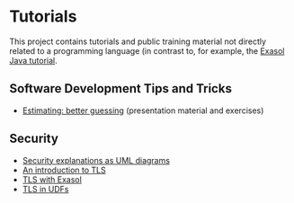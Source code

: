 # Tutorials

This project contains tutorials and public training material not directly related to a programming language (in contrast to, for example, the [Exasol Java tutorial](https://github.com/exasol/exasol_java_tutorial).

## Software Development Tips and Tricks

* [Estimating: better guessing](estimating/estimating.odp) (presentation material and exercises)

## Security

* [Security explanations as UML diagrams](security/model)
* [An introduction to TLS](tls/doc/tls_introduction.md)
* [TLS with Exasol](tls/doc/tls_with_exasol.md)
* [TLS in UDFs](tls/doc/tls_in_udfs.md)